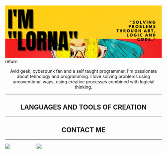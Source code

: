 <!--
**Haldgerd/Haldgerd** is a ✨ _special_ ✨ repository because its `README.md` (this file) appears on your GitHub profile.

Here are some ideas to get you started:

- 🔭 I’m currently working on ...
- 🌱 I’m currently learning ...
- 👯 I’m looking to collaborate on ...
- 🤔 I’m looking for help with ...
- 💬 Ask me about ...
- 📫 How to reach me: ...
- 😄 Pronouns: ...
- ⚡ Fun fact: ...
-->

![Haldgerd Banner](./Images/Haldgerd_banner.png) return

<div align="center">
  Avid geek, cyberpunk fan and a self taught programmer. I'm passionate about tehnology and programming. I love solving problems using uncoventional ways, using creative processes combined with logicial thinking.
</div>

---

<h2 align="center" color="#F0CB29">LANGUAGES AND TOOLS OF CREATION</h2>

---

<h2 align="center" color="#F0CB29">CONTACT ME</h2>

---

<div>
  <img src="https://github-readme-stats.vercel.app/api/top-langs/?username=Haldgerd&layout=compact&title_color=fff&icon_color=fff&text_color=9f9f9f&bg_color=151515" style="float: left; width: 20%;"/>
  <img src="https://github-readme-stats.vercel.app/api?username=Haldgerd&show_icons=true&theme=radical" style="float: left; width: 20%;"/>
</div>
